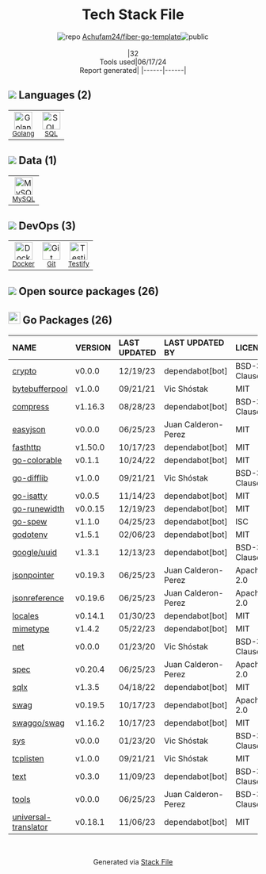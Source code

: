 <!--
&lt;--- Readme.md Snippet without images Start ---&gt;
## Tech Stack
Achufam24/fiber-go-template is built on the following main stack:

- [Golang](http://golang.org/) – Languages
- [SQL](https://en.wikipedia.org/wiki/SQL) – Languages
- [MySQL](http://www.mysql.com) – Databases
- [Docker](https://www.docker.com/) – Virtual Machine Platforms & Containers
- [Testify](https://github.com/stretchr/testify) – Go Testing

Full tech stack [here](/techstack.md)

&lt;--- Readme.md Snippet without images End ---&gt;

&lt;--- Readme.md Snippet with images Start ---&gt;
## Tech Stack
Achufam24/fiber-go-template is built on the following main stack:

- <img width='25' height='25' src='https://img.stackshare.io/service/1005/O6AczwfV_400x400.png' alt='Golang'/> [Golang](http://golang.org/) – Languages
- <img width='25' height='25' src='https://img.stackshare.io/service/2271/default_068d33483bba6b81ee13fbd4dc7aab9780896a54.png' alt='SQL'/> [SQL](https://en.wikipedia.org/wiki/SQL) – Languages
- <img width='25' height='25' src='https://img.stackshare.io/service/1025/logo-mysql-170x170.png' alt='MySQL'/> [MySQL](http://www.mysql.com) – Databases
- <img width='25' height='25' src='https://img.stackshare.io/service/586/n4u37v9t_400x400.png' alt='Docker'/> [Docker](https://www.docker.com/) – Virtual Machine Platforms & Containers
- <img width='25' height='25' src='https://img.stackshare.io/service/8695/stretchr.png' alt='Testify'/> [Testify](https://github.com/stretchr/testify) – Go Testing

Full tech stack [here](/techstack.md)

&lt;--- Readme.md Snippet with images End ---&gt;
-->
<div align="center">

# Tech Stack File
![](https://img.stackshare.io/repo.svg "repo") [Achufam24/fiber-go-template](https://github.com/Achufam24/fiber-go-template)![](https://img.stackshare.io/public_badge.svg "public")
<br/><br/>
|32<br/>Tools used|06/17/24 <br/>Report generated|
|------|------|
</div>

## <img src='https://img.stackshare.io/languages.svg'/> Languages (2)
<table><tr>
  <td align='center'>
  <img width='36' height='36' src='https://img.stackshare.io/service/1005/O6AczwfV_400x400.png' alt='Golang'>
  <br>
  <sub><a href="http://golang.org/">Golang</a></sub>
  <br>
  <sub></sub>
</td>

<td align='center'>
  <img width='36' height='36' src='https://img.stackshare.io/service/2271/default_068d33483bba6b81ee13fbd4dc7aab9780896a54.png' alt='SQL'>
  <br>
  <sub><a href="https://en.wikipedia.org/wiki/SQL">SQL</a></sub>
  <br>
  <sub></sub>
</td>

</tr>
</table>

## <img src='https://img.stackshare.io/databases.svg'/> Data (1)
<table><tr>
  <td align='center'>
  <img width='36' height='36' src='https://img.stackshare.io/service/1025/logo-mysql-170x170.png' alt='MySQL'>
  <br>
  <sub><a href="http://www.mysql.com">MySQL</a></sub>
  <br>
  <sub></sub>
</td>

</tr>
</table>

## <img src='https://img.stackshare.io/devops.svg'/> DevOps (3)
<table><tr>
  <td align='center'>
  <img width='36' height='36' src='https://img.stackshare.io/service/586/n4u37v9t_400x400.png' alt='Docker'>
  <br>
  <sub><a href="https://www.docker.com/">Docker</a></sub>
  <br>
  <sub></sub>
</td>

<td align='center'>
  <img width='36' height='36' src='https://img.stackshare.io/service/1046/git.png' alt='Git'>
  <br>
  <sub><a href="http://git-scm.com/">Git</a></sub>
  <br>
  <sub></sub>
</td>

<td align='center'>
  <img width='36' height='36' src='https://img.stackshare.io/service/8695/stretchr.png' alt='Testify'>
  <br>
  <sub><a href="https://github.com/stretchr/testify">Testify</a></sub>
  <br>
  <sub></sub>
</td>

</tr>
</table>


## <img src='https://img.stackshare.io/group.svg' /> Open source packages (26)</h2>

## <img width='24' height='24' src='https://img.stackshare.io/service/21112/default_1346bbda8fe03e4dce5601323a3ca47a10c1ae36.png'/> Go Packages (26)

|NAME|VERSION|LAST UPDATED|LAST UPDATED BY|LICENSE|VULNERABILITIES|
|:------|:------|:------|:------|:------|:------|
|[crypto](https://pkg.go.dev/golang.org/x/crypto)|v0.0.0|12/19/23|dependabot[bot] |BSD-3-Clause|[CVE-2020-9283](https://github.com/advisories/GHSA-ffhg-7mh4-33c4) (Moderate)|
|[bytebufferpool](https://pkg.go.dev/github.com/valyala/bytebufferpool)|v1.0.0|09/21/21|Vic Shóstak |MIT|N/A|
|[compress](https://pkg.go.dev/github.com/klauspost/compress)|v1.16.3|08/28/23|dependabot[bot] |BSD-3-Clause|N/A|
|[easyjson](https://pkg.go.dev/github.com/mailru/easyjson)|v0.0.0|06/25/23|Juan Calderon-Perez |MIT|N/A|
|[fasthttp](https://pkg.go.dev/github.com/valyala/fasthttp)|v1.50.0|10/17/23|dependabot[bot] |MIT|N/A|
|[go-colorable](https://pkg.go.dev/github.com/mattn/go-colorable)|v0.1.1|10/24/22|dependabot[bot] |MIT|N/A|
|[go-difflib](https://pkg.go.dev/github.com/pmezard/go-difflib)|v1.0.0|09/21/21|Vic Shóstak |BSD-3-Clause|N/A|
|[go-isatty](https://pkg.go.dev/github.com/mattn/go-isatty)|v0.0.5|11/14/23|dependabot[bot] |MIT|N/A|
|[go-runewidth](https://pkg.go.dev/github.com/mattn/go-runewidth)|v0.0.15|12/19/23|dependabot[bot] |MIT|N/A|
|[go-spew](https://pkg.go.dev/github.com/davecgh/go-spew)|v1.1.0|04/25/23|dependabot[bot] |ISC|N/A|
|[godotenv](https://pkg.go.dev/github.com/joho/godotenv)|v1.5.1|02/06/23|dependabot[bot] |MIT|N/A|
|[google/uuid](https://pkg.go.dev/github.com/google/uuid)|v1.3.1|12/13/23|dependabot[bot] |BSD-3-Clause|N/A|
|[jsonpointer](https://pkg.go.dev/github.com/go-openapi/jsonpointer)|v0.19.3|06/25/23|Juan Calderon-Perez |Apache-2.0|N/A|
|[jsonreference](https://pkg.go.dev/github.com/go-openapi/jsonreference)|v0.19.6|06/25/23|Juan Calderon-Perez |Apache-2.0|N/A|
|[locales](https://pkg.go.dev/github.com/go-playground/locales)|v0.14.1|01/30/23|dependabot[bot] |MIT|N/A|
|[mimetype](https://pkg.go.dev/github.com/gabriel-vasile/mimetype)|v1.4.2|05/22/23|dependabot[bot] |MIT|N/A|
|[net](https://pkg.go.dev/golang.org/x/net)|v0.0.0|01/23/20|Vic Shóstak |BSD-3-Clause|N/A|
|[spec](https://pkg.go.dev/github.com/go-openapi/spec)|v0.20.4|06/25/23|Juan Calderon-Perez |Apache-2.0|N/A|
|[sqlx](https://pkg.go.dev/github.com/jmoiron/sqlx)|v1.3.5|04/18/22|dependabot[bot] |MIT|N/A|
|[swag](https://pkg.go.dev/github.com/go-openapi/swag)|v0.19.5|10/17/23|dependabot[bot] |Apache-2.0|N/A|
|[swaggo/swag](https://pkg.go.dev/github.com/swaggo/swag)|v1.16.2|10/17/23|dependabot[bot] |MIT|N/A|
|[sys](https://pkg.go.dev/golang.org/x/sys)|v0.0.0|01/23/20|Vic Shóstak |BSD-3-Clause|N/A|
|[tcplisten](https://pkg.go.dev/github.com/valyala/tcplisten)|v1.0.0|09/21/21|Vic Shóstak |MIT|N/A|
|[text](https://pkg.go.dev/golang.org/x/text)|v0.3.0|11/09/23|dependabot[bot] |BSD-3-Clause|N/A|
|[tools](https://pkg.go.dev/golang.org/x/tools)|v0.0.0|06/25/23|Juan Calderon-Perez |BSD-3-Clause|N/A|
|[universal-translator](https://pkg.go.dev/github.com/go-playground/universal-translator)|v0.18.1|11/06/23|dependabot[bot] |MIT|N/A|

<br/>
<div align='center'>

Generated via [Stack File](https://github.com/marketplace/stack-file)
